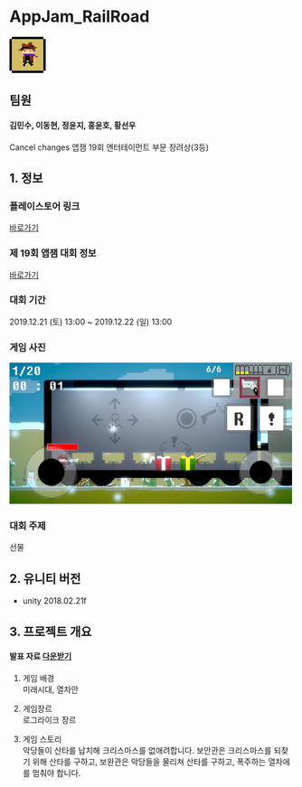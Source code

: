 # AppJam_RailRoad
<img src="https://github.com/gksmfahd78/AppJam_Railroad/blob/master/Public/img/RailRoadIcon_64.png" width="64px" height="64px">

## 팀원
#### 김민수, 이동현, 정윤지, 홍윤호, 황선우


Cancel changes
앱잼 19회 엔터테이먼트 부문 장려상(3등)<br/>
<!-- <img src="https://github.com/gksmfahd78/AppJam_Railroad/blob/master/Public/img/appjam1.jpg" width="500px" height="250"> -->

## 1. 정보

### 플레이스토어 링크
[바로가기]()

### 제 19회 앱잼 대회 정보
[바로가기](https://www.onoffmix.com/event/203256)

### 대회 기간
2019.12.21 (토) 13:00 ~ 2019.12.22 (일) 13:00

### 게임 사진
<img src="https://github.com/gksmfahd78/AppJam_Railroad/blob/master/Public/img/appjam2.jpg" width="500px" height="250">

### 대회 주제
선물

## 2. 유니티 버전
* unity 2018.02.21f

## 3. 프로젝트 개요
#### 발표 자료 [다운받기](https://github.com/gksmfahd78/AppJam_Railroad/raw/master/Public/%EA%B2%8C%EC%9E%84_%EB%B0%A9%ED%83%84%EC%86%8C%EB%85%84%EB%8B%A8_%EB%A0%88%EC%9D%BC%EB%A1%9C%EB%93%9C.pptx)

1. 게임 배경<br/>
미래시대, 열차안<br/>

2. 게임장르<br/>
로그라이크 장르<br/>

3. 게임 스토리<br/>
악당들이 산타를 납치해 크리스마스를 없애려합니다. 보안관은 크리스마스를 되찾기 위해 산타를 구하고, 보완관은 악당들을 물리쳐 산타를 구하고, 폭주하는 열차에를 멈춰야 합니다.<br/>

